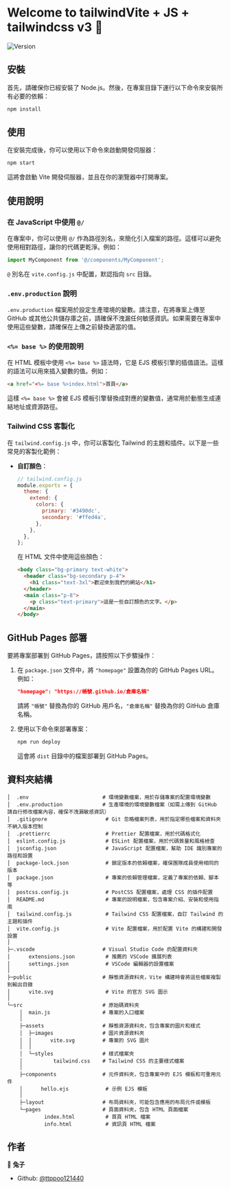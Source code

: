 # Welcome to tailwindVite + JS + tailwindcss v3 👋

![Version](https://img.shields.io/badge/version-0.0.0-blue.svg?cacheSeconds=2592000)

## 安裝

首先，請確保你已經安裝了 Node.js。然後，在專案目錄下運行以下命令來安裝所有必要的依賴：

```sh
npm install
```

## 使用

在安裝完成後，你可以使用以下命令來啟動開發伺服器：

```sh
npm start
```

這將會啟動 Vite 開發伺服器，並且在你的瀏覽器中打開專案。

## 使用說明

### 在 JavaScript 中使用 `@/`

在專案中，你可以使用 `@/` 作為路徑別名，來簡化引入檔案的路徑。這樣可以避免使用相對路徑，讓你的代碼更乾淨。例如：

```javascript
import MyComponent from '@/components/MyComponent';
```

`@` 別名在 `vite.config.js` 中配置，默認指向 `src` 目錄。

### `.env.production` 說明

`.env.production` 檔案用於設定生產環境的變數。請注意，在將專案上傳至 GitHub 或其他公共儲存庫之前，請確保不洩漏任何敏感資訊。如果需要在專案中使用這些變數，請確保在上傳之前替換適當的值。

### `<%= base %>` 的使用說明

在 HTML 模板中使用 `<%= base %>` 語法時，它是 EJS 模板引擎的插值語法。這樣的語法可以用來插入變數的值。例如：

```html
<a href="<%= base %>index.html">首頁</a>
```

這樣 `<%= base %>` 會被 EJS 模板引擎替換成對應的變數值，通常用於動態生成連結地址或資源路徑。

### Tailwind CSS 客製化

在 `tailwind.config.js` 中，你可以客製化 Tailwind 的主題和插件。以下是一些常見的客製化範例：

- **自訂顏色**：

  ```javascript
  // tailwind.config.js
  module.exports = {
    theme: {
      extend: {
        colors: {
          primary: '#3490dc',
          secondary: '#ffed4a',
        },
      },
    },
  };
  ```

  在 HTML 文件中使用這些顏色：

  ```html
  <body class="bg-primary text-white">
    <header class="bg-secondary p-4">
      <h1 class="text-3xl">歡迎來到我們的網站</h1>
    </header>
    <main class="p-8">
      <p class="text-primary">這是一些自訂顏色的文字。</p>
    </main>
  </body>
  ```

## GitHub Pages 部署

要將專案部署到 GitHub Pages，請按照以下步驟操作：

1. 在 `package.json` 文件中，將 `"homepage"` 設置為你的 GitHub Pages URL。例如：

   ```json
   "homepage": "https://帳號.github.io/倉庫名稱"
   ```

   請將 `"帳號"` 替換為你的 GitHub 用戶名，`"倉庫名稱"` 替換為你的 GitHub 倉庫名稱。

2. 使用以下命令來部署專案：

   ```sh
   npm run deploy
   ```

   這會將 `dist` 目錄中的檔案部署到 GitHub Pages。

## 資料夾結構

```plaintext
│  .env                        # 環境變數檔案，用於存儲專案的配置環境變數
│  .env.production             # 生產環境的環境變數檔案（如需上傳到 GitHub 請自行修改檔案內容，確保不洩漏敏感資訊）
│  .gitignore                   # Git 忽略檔案列表，用於指定哪些檔案和資料夾不納入版本控制
│  .prettierrc                  # Prettier 配置檔案，用於代碼格式化
│  eslint.config.js             # ESLint 配置檔案，用於代碼質量和風格檢查
│  jsconfig.json                # JavaScript 配置檔案，幫助 IDE 識別專案的路徑和設置
│  package-lock.json            # 鎖定版本的依賴檔案，確保團隊成員使用相同的版本
│  package.json                 # 專案的依賴管理檔案，定義了專案的依賴、腳本等
│  postcss.config.js            # PostCSS 配置檔案，處理 CSS 的插件配置
│  README.md                    # 專案的說明檔案，包含專案介紹、安裝和使用指南
│  tailwind.config.js           # Tailwind CSS 配置檔案，自訂 Tailwind 的主題和插件
│  vite.config.js               # Vite 配置檔案，用於配置 Vite 的構建和開發設置
│
├─.vscode                      # Visual Studio Code 的配置資料夾
│      extensions.json          # 推薦的 VSCode 擴展列表
│      settings.json            # VSCode 編輯器的設置檔案
│
├─public                       # 靜態資源資料夾，Vite 構建時會將這些檔案複製到輸出目錄
│      vite.svg                 # Vite 的官方 SVG 圖示
│
└─src                          # 原始碼資料夾
    │  main.js                 # 專案的入口檔案
    │
    ├─assets                   # 靜態資源資料夾，包含專案的圖片和樣式
    │  ├─images                # 圖片資源資料夾
    │  │      vite.svg         # 專案的 SVG 圖片
    │  │
    │  └─styles                # 樣式檔案夾
    │          tailwind.css    # Tailwind CSS 的主要樣式檔案
    │
    ├─components               # 元件資料夾，包含專案中的 EJS 模板和可重用元件
    │      hello.ejs            # 示例 EJS 模板
    │
    ├─layout                   # 布局資料夾，可能包含應用的布局元件或模板
    └─pages                    # 頁面資料夾，包含 HTML 頁面檔案
            index.html          # 首頁 HTML 檔案
            info.html           # 資訊頁 HTML 檔案
```

## 作者

👤 **兔子**

- Github: [@ttppoo121440](https://github.com/ttppoo121440)

```

```
